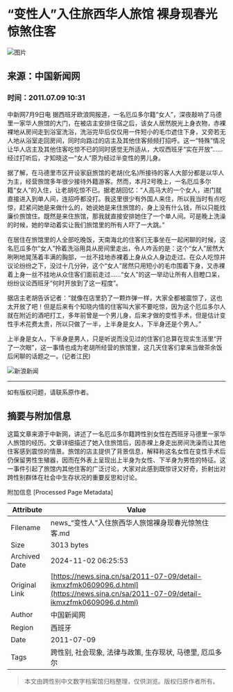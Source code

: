 # “变性人”入住旅西华人旅馆 裸身现春光惊煞住客

![图片](//n.sinaimg.cn/sinakd10200/360/w180h180/20221208/9a5e-68863e2aa95fcb69c00720aa3d256d64.jpg)

## 来源：中国新闻网

### 时间：2011.07.09 10:31

中新网7月9日电 据西班牙欧浪网报道，一名厄瓜多尔籍“女人”，深夜敲响了马德里一家华人旅馆的大门，在被店主安排住宿之后，该女人居然脱光上身衣物，赤裸裸地从房间走到浴室洗浴，洗浴完毕后仅仅用一件短小的毛巾遮住下身，又旁若无人地从浴室走回房间，同时向路过的店主及其他住客频频打招呼。这一“特殊”情况让华人店主及其他住客吃惊不已的同时感觉无所适从，大叹西班牙“实在开放”……经过打听后，才知晓这一“女人”原为经过半变性的男儿身。

据了解，在马德里市区开设家庭旅馆的老胡(化名)所接待的客人大部分都是以华人为主，经营旅馆多年很少接待外籍游客。然而，本月2号晚上，一名厄瓜多尔籍“女人”的入住，让老胡吃惊不已。据老胡回忆：“人高马大的一个女人，进门就直接进入到单人间，连招呼都没打。我这里很少有外国人来住，所以我当时有点吃惊，赶紧问她是来做什么的，她说她是来住旅馆的，身上没有什么钱，所以只能找廉价旅馆住。既然是来住旅馆，那我就直接安排她住了一个单人间。可是晚上洗澡的时候，她的举动着实让我们旅馆里的所有人吓了一大跳。”

在居住在旅馆里的人全部吃晚饭，天南海北的住客们无事坐在一起闲聊的时候，这名厄瓜多尔“女人”拎着洗浴用具从房间里走出，令人咋舌的是：这个“女人”居然大咧咧地晃荡着丰满的胸部，一丝不挂地赤裸着上身从众人身边走过。在众人吃惊并议论纷纷之下，没过十几分钟，这个“女人”居然只用短小的毛巾围着下身，又赤裸着上身一丝不挂地从众住客们面前走过……“女人”的这一举动让所有人目瞪口呆，纷纷议论西班牙“何时开放到了这一程度”。

据店主老胡告诉记者：“就像在店里扔了一颗炸弹一样，大家全都被震惊了，这也太开放了吧！但是后来有个知晓内情的住客叫大家不要吃惊，因为这个厄瓜多尔人就在附近的酒吧打工，多年前曾是一个男儿身，后来才做的变性手术，但是估计变性手术花费太贵，所以只做了一半，上半身是女人，下半身还是个男人。”

上半身是女人，下半身是男人，只是听说而没见过的住客们总算在现实生活里“开了一次眼”，这一事情也成为老胡所经营的旅馆里，这几天住客们拿来当做茶余饭后闲聊的话题之一。(记者江民)

![新浪新闻](https://n.sinaimg.cn/default/80905340/20200331/sinalogo.png) 

--- 

如有版权问题，请联系原作者。

## 摘要与附加信息

<!-- tcd_abstract -->
这篇文章来源于中新网，讲述了一名厄瓜多尔籍跨性别女性在西班牙马德里一家华人旅馆的经历。文章详细描述了她入住旅馆后，因赤裸上身走出房间洗澡而让其他住客感到震惊的情景。旅馆的店主提供了背景信息，解释称这名女性在变性手术后仍保留男性生殖器，因而在外表上呈现出上半身为女性、下半身为男性的特征。这一事件引起了旅馆内其他住客的广泛讨论，大家对此感到既惊讶又好奇，折射出对跨性别群体在社会中生存状况的重要反思和讨论。
<!-- tcd_abstract_end -->

附加信息 [Processed Page Metadata]

| Attribute       | Value                                  |
|-----------------|----------------------------------------|
| Filename        | news_“变性人”入住旅西华人旅馆裸身现春光惊煞住客.md                             |
| Size            | 3013 bytes                           |
| Archived Date   | 2024-11-02 06:25:53                             |
| Original Link   | [https://news.sina.cn/sa/2011-07-09/detail-ikmxzfmk0609096.d.html](https://news.sina.cn/sa/2011-07-09/detail-ikmxzfmk0609096.d.html)                       |
| Author          | 中国新闻网                               |
| Region          | 西班牙                               |
| Date            | 2011-07-09                                 |
| Tags            | 跨性别, 社会现象, 法律与政策, 生存现状, 马德里, 厄瓜多尔                                 |
>
> 本文由跨性别中文数字档案馆归档整理，仅供浏览。版权归原作者所有。
>